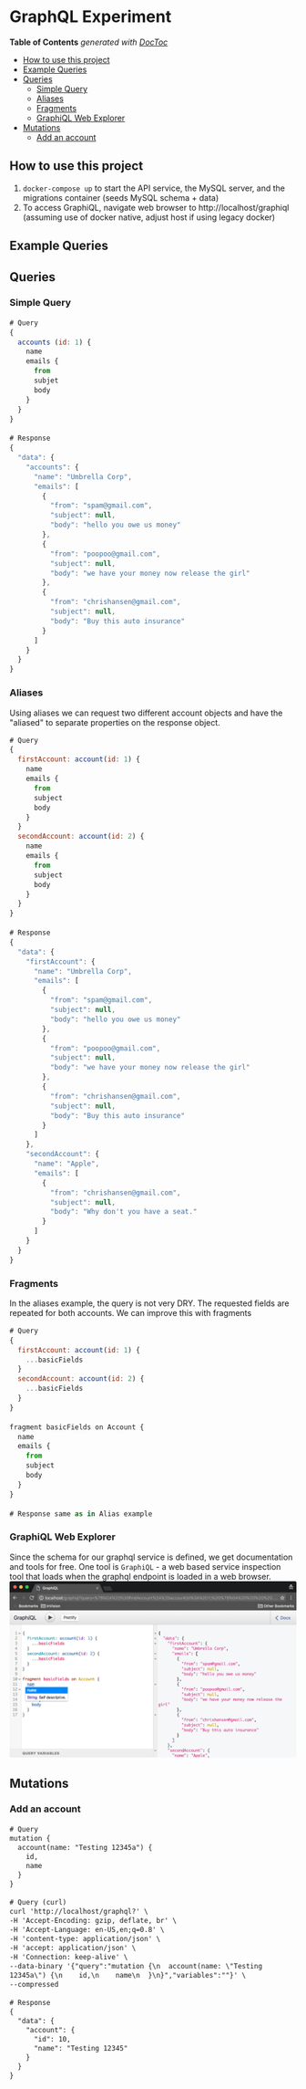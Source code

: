 # GraphQL Experiment

<!-- START doctoc generated TOC please keep comment here to allow auto update -->
<!-- DON'T EDIT THIS SECTION, INSTEAD RE-RUN doctoc TO UPDATE -->
**Table of Contents**  *generated with [DocToc](https://github.com/thlorenz/doctoc)*

- [How to use this project](#how-to-use-this-project)
- [Example Queries](#example-queries)
- [Queries](#queries)
  - [Simple Query](#simple-query)
  - [Aliases](#aliases)
  - [Fragments](#fragments)
  - [GraphiQL Web Explorer](#graphiql-web-explorer)
- [Mutations](#mutations)
  - [Add an account](#add-an-account)

<!-- END doctoc generated TOC please keep comment here to allow auto update -->

## How to use this project
1. `docker-compose up` to start the API service, the MySQL server, and the migrations container (seeds MySQL schema + data)
2. To access GraphiQL, navigate web browser to http://localhost/graphiql (assuming use of docker native, adjust host if using legacy docker)

## Example Queries

## Queries

### Simple Query
```js
# Query
{
  accounts (id: 1) {
    name
    emails {
      from
      subjet
      body
    }
  }
}

# Response
{
  "data": {
    "accounts": {
      "name": "Umbrella Corp",
      "emails": [
        {
          "from": "spam@gmail.com",
          "subject": null,
          "body": "hello you owe us money"
        },
        {
          "from": "poopoo@gmail.com",
          "subject": null,
          "body": "we have your money now release the girl"
        },
        {
          "from": "chrishansen@gmail.com",
          "subject": null,
          "body": "Buy this auto insurance"
        }
      ]
    }
  }
}
```

### Aliases
Using aliases we can request two different account objects and have the "aliased" to separate
properties on the response object.
```js
# Query
{
  firstAccount: account(id: 1) {
    name
    emails {
      from
      subject
      body
    }
  }
  secondAccount: account(id: 2) {
    name
    emails {
      from
      subject
      body
    }
  }
}

# Response
{
  "data": {
    "firstAccount": {
      "name": "Umbrella Corp",
      "emails": [
        {
          "from": "spam@gmail.com",
          "subject": null,
          "body": "hello you owe us money"
        },
        {
          "from": "poopoo@gmail.com",
          "subject": null,
          "body": "we have your money now release the girl"
        },
        {
          "from": "chrishansen@gmail.com",
          "subject": null,
          "body": "Buy this auto insurance"
        }
      ]
    },
    "secondAccount": {
      "name": "Apple",
      "emails": [
        {
          "from": "chrishansen@gmail.com",
          "subject": null,
          "body": "Why don't you have a seat."
        }
      ]
    }
  }
}
```

### Fragments
In the aliases example, the query is not very DRY. The requested fields are repeated for both accounts.
We can improve this with fragments
```js
# Query
{
  firstAccount: account(id: 1) {
    ...basicFields
  }
  secondAccount: account(id: 2) {
    ...basicFields
  }
}

fragment basicFields on Account {
  name
  emails {
    from
    subject
    body
  }
}

# Response same as in Alias example
```

### GraphiQL Web Explorer
Since the schema for our graphql service is defined, we get documentation and tools for free. One tool is `GraphiQL` - 
a web based service inspection tool that loads when the graphql endpoint is loaded in a web browser.
![./graphiql_example.png](./graphiql_example.png)

## Mutations

### Add an account
```
# Query
mutation {
  account(name: "Testing 12345a") {
    id,
    name
  }
}

# Query (curl)
curl 'http://localhost/graphql?' \
-H 'Accept-Encoding: gzip, deflate, br' \
-H 'Accept-Language: en-US,en;q=0.8' \
-H 'content-type: application/json' \
-H 'accept: application/json' \
-H 'Connection: keep-alive' \
--data-binary '{"query":"mutation {\n  account(name: \"Testing 12345a\") {\n    id,\n    name\n  }\n}","variables":""}' \
--compressed

# Response
{
  "data": {
    "account": {
      "id": 10,
      "name": "Testing 12345"
    }
  }
}
```
